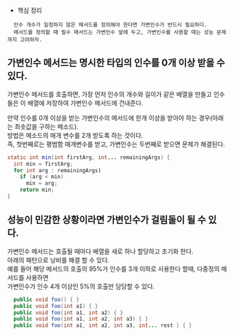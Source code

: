 - 핵심 정리
```
  인수 개수가 일정하지 않은 메서드를 정의해야 한다면 가변인수가 반드시 필요하다. 
  메서드를 정의할 때 필수 매서드는 가변인수 앞에 두고, 가변인수를 사용할 때는 성능 문제까지 고려하자.
```

## 가변인수 메서드는 명시한 타입의 인수를 0개 이상 받을 수 있다. 
가변인수 메서드를 호출하면, 가장 먼저 인수의 개수와 길이가 같은 배열을 만들고 인수들은 이 배열에 저장하여 가변인수 메서드에 건내준다.

만약 인수를 0개 이상을 받는 가변인수의 메서드에 한개 이상을 받아야 하는 경우(아래는 최솟값을 구하는 메소드).  
방법은 메소드의 매개 변수를 2개 받도록 하는 것이다.  
즉, 첫번째로는 평범함 매개변수를 받고, 가변인수는 두번째로 받으면 문제가 해결된다.   

```java 
static int min(int firstArg, int... remainingArgs) {
  int min = firstArg;
  for int arg : remainingArgs)
    if (arg < min)
      min = arg;
    return min; 
}
```

 ## 성능이 민감한 상황이라면 가변인수가 걸림돌이 될 수 있다.  
 가변인수 메서드는 호출될 때마다 배열을 새로 하나 할당하고 초기화 한다.  
 아래의 패턴으로 낭비를 해결 할 수 있다.  
 예를 들어 해당 메서드의 호출의 95%가 인수를 3개 이하로 사용한다 할때, 다중정의 메서드를 사용하면  
 가변인수가 인수 4개 이상인 5%의 호출만 담당할 수 있다. 
 
```java
  public void foo() { } 
  public void foo(int a1) { } 
  public void foo(int a1, int a2) { } 
  public void foo(int a1, int a2, int a3) { } 
  public void foo(int a1, int a2, int a3, int... rest ) { } 
```

